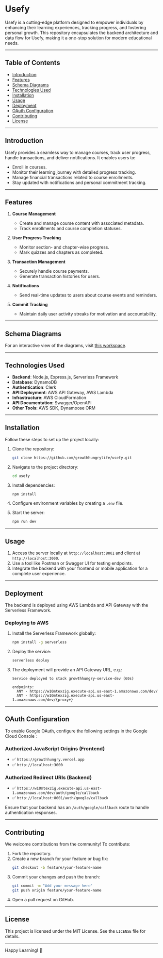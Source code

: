 # Usefy

Usefy is a cutting-edge platform designed to empower individuals by enhancing their learning experiences, tracking progress, and fostering personal growth. This repository encapsulates the backend architecture and data flow for Usefy, making it a one-stop solution for modern educational needs.

---

## Table of Contents

- [Introduction](#introduction)
- [Features](#features)
- [Schema Diagrams](#schema-diagrams)
- [Technologies Used](#technologies-used)
- [Installation](#installation)
- [Usage](#usage)
- [Deployment](#deployment)
- [OAuth Configuration](#oauth-configuration)
- [Contributing](#contributing)
- [License](#license)

---

## Introduction

Usefy provides a seamless way to manage courses, track user progress, handle transactions, and deliver notifications. It enables users to:

- Enroll in courses.
- Monitor their learning journey with detailed progress tracking.
- Manage financial transactions related to course enrollments.
- Stay updated with notifications and personal commitment tracking.

---

## Features

1. **Course Management**

   - Create and manage course content with associated metadata.
   - Track enrollments and course completion statuses.

2. **User Progress Tracking**

   - Monitor section- and chapter-wise progress.
   - Mark quizzes and chapters as completed.

3. **Transaction Management**

   - Securely handle course payments.
   - Generate transaction histories for users.

4. **Notifications**

   - Send real-time updates to users about course events and reminders.

5. **Commit Tracking**
   - Maintain daily user activity streaks for motivation and accountability.

---

## Schema Diagrams

For an interactive view of the diagrams, visit [this workspace](https://app.eraser.io/workspace/cdYkToriyno1VkoxYAop?origin=share).

---

## Technologies Used

- **Backend**: Node.js, Express.js, Serverless Framework
- **Database**: DynamoDB
- **Authentication**: Clerk
- **API Deployment**: AWS API Gateway, AWS Lambda
- **Infrastructure**: AWS CloudFormation
- **API Documentation**: Swagger/OpenAPI
- **Other Tools**: AWS SDK, Dynamoose ORM

---

## Installation

Follow these steps to set up the project locally:

1. Clone the repository:

   ```bash
   git clone https://github.com/growthhungrylife/usefy.git
   ```

2. Navigate to the project directory:

   ```bash
   cd usefy
   ```

3. Install dependencies:

   ```bash
   npm install
   ```

4. Configure environment variables by creating a `.env` file.

5. Start the server:
   ```bash
   npm run dev
   ```

---

## Usage

1. Access the server locally at `http://localhost:8001` and client at `http://localhost:3000`.
2. Use a tool like Postman or Swagger UI for testing endpoints.
3. Integrate the backend with your frontend or mobile application for a complete user experience.

---

## Deployment

The backend is deployed using AWS Lambda and API Gateway with the Serverless Framework.

### Deploying to AWS

1. Install the Serverless Framework globally:
   ```bash
   npm install -g serverless
   ```
2. Deploy the service:
   ```bash
   serverless deploy
   ```
3. The deployment will provide an API Gateway URL, e.g.:

   ```
   Service deployed to stack growthhungry-service-dev (60s)

   endpoints:
     ANY - https://w10mtexzig.execute-api.us-east-1.amazonaws.com/dev/
     ANY - https://w10mtexzig.execute-api.us-east-1.amazonaws.com/dev/{proxy+}
   ```

---

## OAuth Configuration

To enable Google OAuth, configure the following settings in the Google Cloud Console :

### **Authorized JavaScript Origins (Frontend)**

- ✅ `https://growthhungry.vercel.app`
- ✅ `http://localhost:3000`

### **Authorized Redirect URIs (Backend)**

- ✅ `https://w10mtexzig.execute-api.us-east-1.amazonaws.com/dev/auth/google/callback`
- ✅ `http://localhost:8001/auth/google/callback`

Ensure that your backend has an `/auth/google/callback` route to handle authentication responses.

---

## Contributing

We welcome contributions from the community! To contribute:

1. Fork the repository.
2. Create a new branch for your feature or bug fix:
   ```bash
   git checkout -b feature/your-feature-name
   ```
3. Commit your changes and push the branch:
   ```bash
   git commit -m "Add your message here"
   git push origin feature/your-feature-name
   ```
4. Open a pull request on GitHub.

---

## License

This project is licensed under the MIT License. See the `LICENSE` file for details.

---

Happy Learning! 🚀
